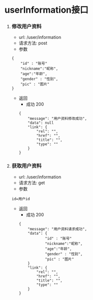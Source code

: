 # userInformation接口
1. ### 修改用户资料
    * url: /user/information
    * 请求方法: post
    * 参数
    ```
    {
        "id" : "账号"
        "nickname":"昵称",
        "age":"年龄",
        "gender" : "性别",
        "pic" : "图片"
    }
    ```
    * 返回
        * 成功 200
        ```
        {
            "message": "用户资料修改成功",
            "data": null
            "link": {
                "rel": "", 
                "href": "",            
                "title": "",                       
                "type": ""                  
            }
        }
        ```
1. ### 获取用户资料
    * url: /user/information
    * 请求方法: get
    * 参数
    ```
    id=用户id
    ```
    * 返回
        * 成功 200
        ```
        {
            "message": "用户资料请求成功",
            "data": {
                    "id" : "账号"
                    "nickname":"昵称",
                    "age":"年龄",
                    "gender" : "性别",
                    "pic" : "图片"
            }
            "link": {
                "rel": "", 
                "href": "",            
                "title": "",                       
                "type": ""                  
            }
        }
        ```